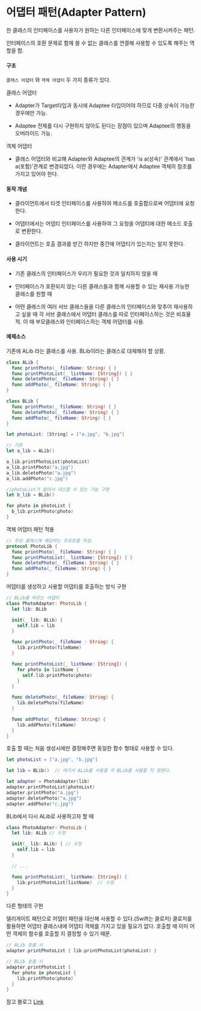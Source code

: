# 어댑터 패턴(Adapter Pattern)
한 클래스의 인터페이스를 사용자가 원하는 다른 인터페이스에 맞게 변환시켜주는 패턴.

인터페이스의 호환 문제로 함께 쓸 수 없는 클래스를 연결해 사용할 수 있도록 해주는 역할을 함.

#### 구조
`클래스 어댑터` 와 `객체 어댑터` 두 가지 종류가 있다.

클래스 어댑터
  - Adapter가 Target타입과 동시에 Adaptee 타입이어야 하므로 다중 상속이 가능한 경우에만 가능.

  - Adaptee 전체를 다시 구현하지 않아도 된다는 장점이 있으며 Adaptee의 행동을 오버라이드 가능.

객체 어댑터

  - 클래스 어댑터와 비교해 Adapter와 Adaptee의 관계가 'is a(상속)' 관계에서 'has a(포함)'관계로 변경되었다. 이런 경우에는 Adapter에서 Adaptee 객체의 참조를 가지고 있어야 한다.

#### 동작 개념

  - 클라이언트에서 타겟 인터페이스를 사용하여 메소드를 호출함으로써 어댑터에 요청 한다.

  - 어댑터에서는 어댑티 인터페이스를 사용하여 그 요청을 어댑티에 대한 메소드 호출로 변환한다.

  - 클라이언트는 호출 결과를 받긴 하지만 중간에 어댑티가 있는지는 알지 못한다.

#### 사용 시기

  - 기존 클래스의 인터페이스가 우리가 필요한 것과 일치하지 않을 때

  - 인터페이스가 호환되지 않는 다른 클래스들과 함께 사용할 수 있는 재사용 가능한 클래스를 원할 때

  - 어떤 클래스의 여러 서브 클래스들을 다른 클래스의 인터페이스와 맞추어 재사용하고 싶을 때 각 서브 클래스에서 어댑터 클래스를 따로 인터페이스하는 것은 비효율적.
  이 때 부모클래스와 인터페이스하는 객체 어댑터를 사용.


#### 예제소스

기존에 ALib 라는 클래스를 사용. BLib이라는 클래스로 대체해야 할 상황.

```Swift
class ALib {
  func printPhoto(_ fileName: String) { }
  func printPhotoList(_ listName: [String]) { }
  func deletePhoto(_ fileName: String) { }
  func addPhoto(_ fileName: String) { }
}

class BLib {
  func printPhoto(_ fileName: String) { }
  func deletePhoto(_ fileName: String) { }
  func addPhoto(_ fileName: String) { }
}
```

```Swift
let photoList: [String] = ["a.jpg", "b.jpg"]

// 기존
let a_lib = ALib()

a_lib.printPhotoList(photoList)
a_lib.printPhoto("a.jpg")
a_lib.deletePhoto("a.jpg")
a_lib.addPhoto("c.jpg")

//photoList가 없어서 대신할 수 있는 기능 구현
let b_lib = BLib()

for photo in photoList {
  b_lib.printPhoto(photo)
}
```

객체 어댑터 패턴 적용
```Swift
// 추상 클래스에 해당하는 프로토콜 작성.
protocol PhotoLib {
  func printPhoto(_ fileName: String) { }
  func printPhotoList(_ listName: [String]) { }
  func deletePhoto(_ fileName: String) { }
  func addPhoto(_ fileName: String) { }
}
```

어댑터를 생성하고 사용할 어댑티를 호출하는 방식 구현
```Swift
// BLib를 따르는 어댑터
class PhotoAdapter: PhotoLib {
  let lib: BLib

  init(_ lib: BLib) {
    self.lib = lib
  }

  func printPhoto(_ fileName : String) {
    lib.printPhoto(fileName)
  }

  func printPhotoList(_ listName: [String]) {
    for photo in listName {
      self.lib.printPhoto(photo)
    }
  }

  func deletePhoto(_ fileName: String) {
    lib.deletePhoto(fileName)
  }

  func addPhoto(_ fileName: String) {
    lib.addPhoto(fileName)
  }
}
```

호출 할 때는 처음 생성시에만 결정해주면 동일한 함수 형태로 사용할 수 있다.
```Swift
let photoList = ["a.jpg", "b.jpg"]

let lib = BLib()  // 여기서 ALib를 사용할 지 BLib를 사용할 지 정한다.

let adapter = PhotoAdapter(lib)
adapter.printPhotoList(photoList)
adapter.printPhoto("a.jpg")
adapter.deletePhoto("a.jpg")
adapter.addPhoto("c.jpg")
```

BLib에서 다시 ALib로 사용하고자 할 때
```Swift
class PhotoAdapter: PhotoLib {
  let lib: ALib // 수정

  init(_ lib: ALib) { // 수정
    self.lib = lib
  }

  // ...

  func printPhotoList(_ listName: [String]) {
    lib.printPhotoList(listName)  // 수정
  }
}
```

다른 형태의 구현

델리게이트 패턴으로 어댑터 패턴을 대신해 사용할 수 있다.(Swift는 클로저)
클로저를 활용하면 어댑터 클래스내에 어댑티 객체를 가지고 있을 필요가 없다.
호출할 때 이미 어떤 객체의 함수를 호출할 지 결정할 수 있기 때문.
```Swift
// ALib 호출 시
adapter.printPhotoList { lib.printPhotoList(photoList) }

// BLib 호출 시
adapter.printPhotoList {
  for photo in photoList {
    lib.printPhoto(photo)
  }
}
```
참고 블로그 [Link](http://blog.naver.com/PostView.nhn?blogId=itperson&logNo=220935604923&categoryNo=92&parentCategoryNo=0&viewDate=&currentPage=1&postListTopCurrentPage=1&from=postList&userTopListOpen=true&userTopListCount=10&userTopListManageOpen=false&userTopListCurrentPage=1)
